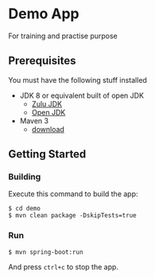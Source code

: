 # Demo App
For training and practise purpose

## Prerequisites
You must have the following stuff installed
* JDK 8 or equivalent built of open JDK
  * [Zulu JDK](https://www.azul.com/downloads/zulu-community/)
  * [Open JDK](https://developers.redhat.com/products/openjdk/download)
* Maven 3
  * [download](https://maven.apache.org/download.cgi)

## Getting Started
### Building
Execute this command to build the app:
```shell script
$ cd demo
$ mvn clean package -DskipTests=true
```

### Run
```shell script
$ mvn spring-boot:run
```
And press `ctrl+c` to stop the app. 